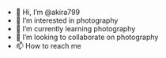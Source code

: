- 👋 Hi, I’m @akira799
- 👀 I’m interested in photography
- 🌱 I’m currently learning photography
- 💞️ I’m looking to collaborate on photography
- 📫 How to reach me   

<!---
akira799/akira799 is a ✨ special ✨ repository because its `README.md` (this file) appears on your GitHub profile.
You can click the Preview link to take a look at your changes.
--->
